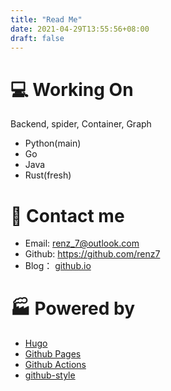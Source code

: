 ```yaml
---
title: "Read Me"
date: 2021-04-29T13:55:56+08:00
draft: false
---
```


# :computer: Working On
Backend, spider, Container, Graph
- Python(main)
- Go
- Java
- Rust(fresh)

# :e-mail: Contact me 
- Email: <renz_7@outlook.com>
- Github: <https://github.com/renz7>
- Blog： [github.io](htt://renz7.github.io)

# :factory: Powered by
- [Hugo](https://gohugo.io/)
- [Github Pages](https://docs.github.com/en/pages)
- [Github Actions](https://docs.github.com/en/actions)
- [github-style](https://github.com/MeiK2333/github-style)

